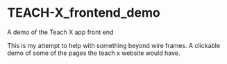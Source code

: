 # TEACH-X_frontend_demo

A demo of the Teach X app front end

This is my attempt to help with something beyond wire frames.
A clickable demo of some of the pages the teach x website would have.
